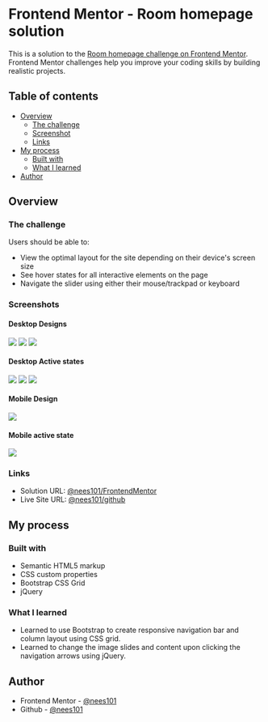 # Frontend Mentor - Room homepage solution

This is a solution to the [Room homepage challenge on Frontend Mentor](https://www.frontendmentor.io/challenges/room-homepage-BtdBY_ENq). Frontend Mentor challenges help you improve your coding skills by building realistic projects.

## Table of contents

- [Overview](#overview)
  - [The challenge](#the-challenge)
  - [Screenshot](#screenshot)
  - [Links](#links)
- [My process](#my-process)
  - [Built with](#built-with)
  - [What I learned](#what-i-learned)
- [Author](#author)


## Overview

### The challenge

Users should be able to:

- View the optimal layout for the site depending on their device's screen size
- See hover states for all interactive elements on the page
- Navigate the slider using either their mouse/trackpad or keyboard

### Screenshots

#### Desktop Designs

![](./FinalDesignScreenshots/Desktop-design-slide-1.png)
![](./FinalDesignScreenshots/Desktop-design-slide-2.png)
![](./FinalDesignScreenshots/Desktop-design-slide-3.png)

#### Desktop Active states

![](./FinalDesignScreenshots/Desktop-active-state-1.png)
![](./FinalDesignScreenshots/Desktop-active-state-2.png)
![](./FinalDesignScreenshots/Desktop-active-state-3.png)

#### Mobile Design

![](./FinalDesignScreenshots/Mobile-design.png)

#### Mobile active state

![](./FinalDesignScreenshots/Mobile-active-state.png)


### Links

- Solution URL: [@nees101/FrontendMentor](https://your-solution-url.com)
- Live Site URL: [@nees101/github](https://your-live-site-url.com)

## My process

### Built with

- Semantic HTML5 markup
- CSS custom properties
- Bootstrap CSS Grid
- jQuery


### What I learned
- Learned to use Bootstrap to create responsive navigation bar and column layout using CSS grid.
- Learned to change the image slides and content upon clicking the navigation arrows using jQuery.


## Author

- Frontend Mentor - [@nees101](https://www.frontendmentor.io/profile/nees101)
- Github - [@nees101](https://www.github.com/nees101)

